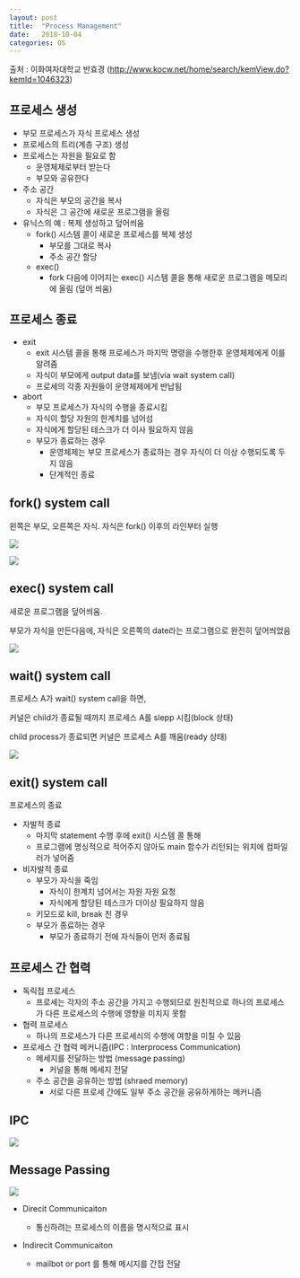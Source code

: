 ```yaml
---
layout: post
title:  "Process Management"
date:   2018-10-04
categories: OS
---
```


출처 : 이화여자대학교 반효경 (http://www.kocw.net/home/search/kemView.do?kemId=1046323)

## 프로세스 생성

- 부모 프로세스가 자식 프로세스 생성
- 프로세스의 트리(계층 구조) 생성
- 프로세스는 자원을 필요로 함
  - 운영체제로부터 받는다
  - 부모와 공유한다
- 주소 공간
  - 자식은 부모의 공간을 복사
  - 자식은 그 공간에 새로운 프로그램을 올림
- 유닉스의 예 : 복제 생성하고 덮어씌움
  - fork() 시스템 콜이 새로운 프로세스를 복제 생성
    - 부모를 그대로 복사
    - 주소 공간 할당
  - exec()
    - fork 다음에 이어지는  exec() 시스템 콜을 통해 새로운 프로그램을 메모리에 올림 (덮어 씌움)

## 프로세스 종료

- exit
  - exit 시스템 콜을 통해 프로세스가 마지막 명령을 수행한후 운영체제에게 이를 알려줌
  - 자식이 부모에게 output data를 보냄(via wait system call)
  - 프로세의 각종 자원들이 운영체제에게 반납됨
- abort
  - 부모 프로세스가 자식의 수행을 종료시킴
  - 자식이 할당 자원의 한계치를 넘어섬
  - 자식에게 할당된 테스크가 더 이사 필요하지 않음
  - 부모가 종료하는 경우
    - 운영체제는 부모 프로세스가 종료하는 경우 자식이 더 이상 수행되도록 두지 않음
    - 단계적인 종료

## fork() system call

왼쪽은 부모, 오른쪽은 자식. 자식은 fork() 이후의 라인부터 실행

![](/image/os100401.png)

![](/image/os100402.png)

## exec() system call

새로운 프로그램을 덮어씌움. 

부모가 자식을 만든다음에, 자식은 오른쪽의 date라는 프로그램으로 완전히 덮어씌었음

![](/image/os100403.png)

## wait() system call

프로세스 A가 wait() system call을 하면, 

커널은 child가 종료될 때까지 프로세스 A를 slepp 시킴(block 상태)

child process가 종료되면 커널은 프로세스 A를 깨움(ready 상태)

![](/image/os100404.png)

## exit() system call

프로세스의 종료

- 자발적 종료
  - 마지막 statement 수행 후에 exit() 시스템 콜 통해
  - 프로그램에 명싱적으로 적어주지 않아도 main 함수가 리턴되는 위치에 컴파일러가 넣어줌
- 비자발적 종료
  - 부모가 자식을 죽임
    - 자식이 한계치 넘어서는 자원 자원 요청
    - 자식에게 할당된 테스크가 더이상 필요하지 않음
  - 키모드로 kill, break 친 경우
  - 부모가 종료하는 경우
    - 부모가 종료하기 전에 자식들이 먼저 종료됨

## 프로세스 간 협력

- 독릭접 프로세스
  - 프로세는 각자의 주소 공간을 가지고 수행되므로 원친적으로 하나의 프로세스가 다른 프로세스의 수행에 영향을 미치지 못함
- 협력 프로세스
  - 하나의 프로세스가 다른 프로세싀의 수행에 여향을 미칠 수 있음
- 프로세스 간 협력 메커니즘(IPC : Interprocess Communication)
  - 메세지를 전달하는 방법 (message passing)
    - 커널을 통해 메세지 전달
  - 주소 공간을 공유하는 방법 (shraed memory)
    - 서로 다른 프로세 간에도 일부 주소 공간을 공유하게하는 메커니즘

## IPC

![](/image/os100405.png)

## Message Passing

![](/image/os100406.png)

- Direcit Communicaiton
  - 통신하려는 프로세스의 이름을 명시적으료 표시

- Indirecit Communicaiton
  - mailbot or port 를 통해 메시지를 간접 전달

